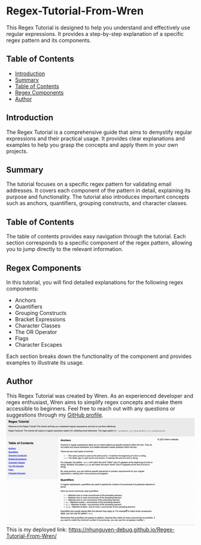 # Regex-Tutorial-From-Wren

This Regex Tutorial is designed to help you understand and effectively use regular expressions. It provides a step-by-step explanation of a specific regex pattern and its components.

## Table of Contents

- [Introduction](#introduction)
- [Summary](#summary)
- [Table of Contents](#table-of-contents)
- [Regex Components](#regex-components)
- [Author](#author)

## Introduction

The Regex Tutorial is a comprehensive guide that aims to demystify regular expressions and their practical usage. It provides clear explanations and examples to help you grasp the concepts and apply them in your own projects.

## Summary

The tutorial focuses on a specific regex pattern for validating email addresses. It covers each component of the pattern in detail, explaining its purpose and functionality. The tutorial also introduces important concepts such as anchors, quantifiers, grouping constructs, and character classes.

## Table of Contents

The table of contents provides easy navigation through the tutorial. Each section corresponds to a specific component of the regex pattern, allowing you to jump directly to the relevant information.

## Regex Components

In this tutorial, you will find detailed explanations for the following regex components:

- Anchors
- Quantifiers
- Grouping Constructs
- Bracket Expressions
- Character Classes
- The OR Operator
- Flags
- Character Escapes

Each section breaks down the functionality of the component and provides examples to illustrate its usage.

## Author

This Regex Tutorial was created by Wren. As an experienced developer and regex enthusiast, Wren aims to simplify regex concepts and make them accessible to beginners. Feel free to reach out with any questions or suggestions through my <a href="https://github.com/nhunguyen-debug">GitHub profile</a>.
![This is my deployed pictured](./images/deployed.gif)
<br> This is my deployed link: https://nhunguyen-debug.github.io/Regex-Tutorial-From-Wren/

